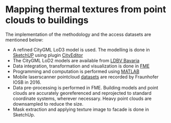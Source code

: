 # Mapping thermal textures from point clouds to buildings

The implementation of the methodology and the access datasets are mentioned below:
* A refined CityGML LoD3 model is used. The modelling is done in [SketchUP](https://www.sketchup.com/) using plugin [CityEditor](https://www.3dis.de/cityeditor/)
* The CityGML LoD2 models are available from [LDBV Bavaria](https://geodaten.bayern.de/opengeodata/)
* Data integration, transformation and visualization is done in [FME](https://docs.safe.com/fme/html/FME_Desktop_Documentation/FME_Desktop/Welcome_to_FME_Workbench.htm)
* Programming and computation is performed using [MATLAB](https://mathworks.com/products/matlab.html)
* Mobile laserscanner pointcloud [datasets](https://www.iosb.fraunhofer.de/en/competences/image-exploitation/object-recognition/3d-data/datasets/tum-mls-2016.html) are recorded by Fraunhofer IOSB in 2016.
* Data pre-processing is performed in FME. Building models and point clouds are accurately georeferenced and reprojected to standard coordinate systems, wherever necessary. Heavy point clouds are downsampled to reduce the size.
* Mask extraction and applying texture image to facade is done in SketchUp.
